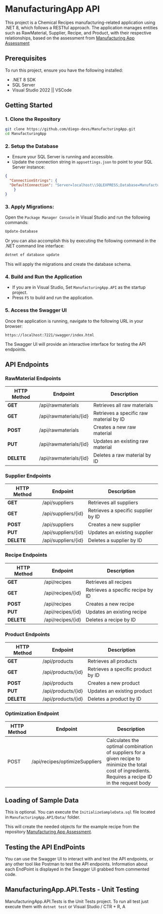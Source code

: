 # ManufacturingApp API
This project is a Chemical Recipes manufacturing-related application using .NET 8, which follows a RESTful approach. The application manages entities such as RawMaterial, Supplier, Recipe, and Product, with their respective relationships, based on the assessment from [Manufacturing App Assessment](https://github.com/zepeda-luis/ManufacturingApp)

## Prerequisites
To run this project, ensure you have the following installed:

-   .NET 8 SDK
-   SQL Server
-   Visual Studio 2022 || VSCode

## Getting Started

### 1.  Clone the Repository
```sh
git clone https://github.com/diego-devs/ManufacturingApp.git
cd ManufacturingApp
```
### 2. Setup the Database

-   Ensure your SQL Server is running and accessible.
-   Update the connection string in ``appsettings.json`` to point to your SQL Server instance:
```json
{
  "ConnectionStrings": {
  "DefaultConnection": "Server=localhost\\SQLEXPRESS;Database=ManufacturingApp;Encrypt=False;Trusted_Connection=True;"
    }
}
```
### 3. Apply Migrations:
   
Open the ``Package Manager Console`` in Visual Studio and run the following commands:

```sh
Update-Database
```

Or you can also accomplish this by executing the following command in the .NET command line interface:
```sh
dotnet ef database update
```
This will apply the migrations and create the database schema.

### 4. Build and Run the Application

-   If you are in Visual Studio, Set ``ManufacturingApp.API`` as the startup project.
-   Press ``F5`` to build and run the application.
### 5. Access the Swagger UI
Once the application is running, navigate to the following URL in your browser:

```
https://localhost:7221/swagger/index.html
```
The Swagger UI will provide an interactive interface for testing the API endpoints.

## API Endpoints

### RawMaterial Endpoints

| HTTP Method | Endpoint                        | Description                                    |
|-------------|---------------------------------|------------------------------------------------|
| **GET**         | /api/rawmaterials               | Retrieves all raw materials                    |
| **GET**         | /api/rawmaterials/{id}          | Retrieves a specific raw material by ID        |
| **POST**        | /api/rawmaterials               | Creates a new raw material                     |
| **PUT**         | /api/rawmaterials/{id}          | Updates an existing raw material               |
| **DELETE**      | /api/rawmaterials/{id}          | Deletes a raw material by ID                   |

### Supplier Endpoints

| HTTP Method | Endpoint                        | Description                                    |
|-------------|---------------------------------|------------------------------------------------|
| **GET**         | /api/suppliers                  | Retrieves all suppliers                        |
| **GET**         | /api/suppliers/{id}             | Retrieves a specific supplier by ID            |
| **POST**        | /api/suppliers                  | Creates a new supplier                         |
| **PUT**         | /api/suppliers/{id}             | Updates an existing supplier                   |
| **DELETE**      | /api/suppliers/{id}             | Deletes a supplier by ID                       |

### Recipe Endpoints

| HTTP Method | Endpoint                        | Description                                    |
|-------------|---------------------------------|------------------------------------------------|
| **GET**         | /api/recipes                    | Retrieves all recipes                          |
| **GET**         | /api/recipes/{id}               | Retrieves a specific recipe by ID              |
| **POST**        | /api/recipes                    | Creates a new recipe                           |
| **PUT**         | /api/recipes/{id}               | Updates an existing recipe                     |
| **DELETE**      | /api/recipes/{id}               | Deletes a recipe by ID                         |

### Product Endpoints

| HTTP Method | Endpoint                        | Description                                    |
|-------------|---------------------------------|------------------------------------------------|
| **GET**         | /api/products                   | Retrieves all products                         |
| **GET**         | /api/products/{id}              | Retrieves a specific product by ID             |
| **POST**        | /api/products                   | Creates a new product                          |
| **PUT**         | /api/products/{id}              | Updates an existing product                    |
| **DELETE**      | /api/products/{id}              | Deletes a product by ID                        |

### Optimization Endpoint

| HTTP Method | Endpoint                        | Description                                    |
|-------------|---------------------------------|------------------------------------------------|
| POST        | /api/recipes/optimizeSuppliers  | Calculates the optimal combination of suppliers for a given recipe to minimize the total cost of ingredients. Requires a recipe ID in the request body |

## Loading of Sample Data
This is optional. You can execute the ```InitializeSampleData.sql``` file located in 
``ManufacturingApp.API/Data/`` folder.

This will create the needed objects for the example recipe from the repository [Manufacturing App Assessment](https://github.com/zepeda-luis/ManufacturingApp).

## Testing the API EndPoints 
You can use the Swagger UI to interact with and test the API endpoints, or any other tool like Postman to test the API endpoints. Information about each EndPoint is displayed in the Swagger UI grabbed from commented code. 

## ManufacturingApp.API.Tests - Unit Testing
ManufacturingApp.API.Tests is the Unit Tests project. To run all test just 
execute them with ``dotnet test`` or Visual Studio / CTR + R, A

